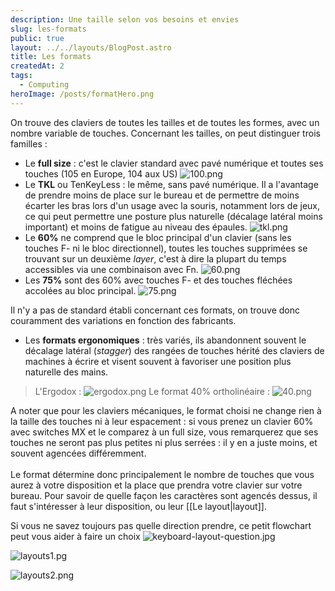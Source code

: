 ```yaml
---
description: Une taille selon vos besoins et envies
slug: les-formats
public: true
layout: ../../layouts/BlogPost.astro
title: Les formats
createdAt: 2
tags:
  - Computing
heroImage: /posts/formatHero.png
---
```



On trouve des claviers de toutes les tailles et de toutes les formes, avec un nombre variable de touches. Concernant les tailles, on peut distinguer trois familles :
- Le **full size** : c'est le clavier standard avec pavé numérique et toutes ses touches (105 en Europe, 104 aux US)
![100.png](/posts/100.png)
- Le **TKL** ou TenKeyLess : le même, sans pavé numérique. Il a l'avantage de prendre moins de place sur le bureau et de permettre de moins écarter les bras lors d'un usage avec la souris, notamment lors de jeux, ce qui peut permettre une posture plus naturelle (décalage latéral moins important) et moins de fatigue au niveau des épaules.
![tkl.png](/posts/tkl.png)
- Le **60%** ne comprend que le bloc principal d'un clavier (sans les touches F- ni le bloc directionnel), toutes les touches supprimées se trouvant sur un deuxième _layer_, c'est à dire la plupart du temps accessibles via une combinaison avec Fn.
![60.png](/posts/60.png)
- Les **75%** sont des 60% avec touches F- et des touches fléchées accolées au bloc principal. 
![75.png](/posts/75.png)

Il n'y a pas de standard établi concernant ces formats, on trouve donc couramment des variations en fonction des fabricants.

- Les **formats ergonomiques** : très variés, ils abandonnent souvent le décalage latéral (_stagger_) des rangées de touches hérité des claviers de machines à écrire et visent souvent à favoriser une position plus naturelle des mains.
> L'Ergodox : ![ergodox.png](/posts/ergodox.png)
> Le format 40% ortholinéaire : ![40.png](/posts/40.png)

A noter que pour les claviers mécaniques, le format choisi ne change rien à la taille des touches ni à leur espacement : si vous prenez un clavier 60% avec switches MX et le comparez à un full size, vous remarquerez que ses touches ne seront pas plus petites ni plus serrées : il y en a juste moins, et souvent agencées différemment.  
   
Le format détermine donc principalement le nombre de touches que vous aurez à votre disposition et la place que prendra votre clavier sur votre bureau. Pour savoir de quelle façon les caractères sont agencés dessus, il faut s'intéresser à leur disposition, ou leur [[Le layout|layout]].

Si vous ne savez toujours pas quelle direction prendre, ce petit flowchart peut vous aider à faire un choix 
![keyboard-layout-question.jpg](/posts/keyboard-layout-question.png)

![layouts1.pg](/posts/layouts1.png)

![layouts2.png](/posts/layouts2.png)
